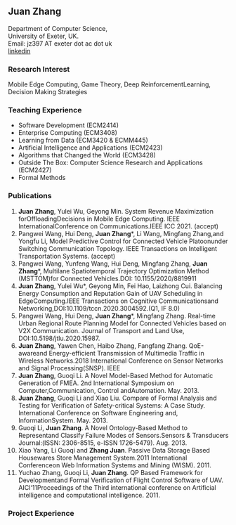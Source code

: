 ## Juan Zhang

Department of Computer Science,  <br>
University of Exeter, UK. <br>
Email: jz397 AT exeter dot ac dot uk <br>
[linkedin](https://www.linkedin.com/in/juan-zhang-94957076/)


### Research Interest
Mobile Edge Computing, Game Theory, Deep ReinforcementLearning, Decision Making Strategies <br>

### Teaching Experience
* Software Development (ECM2414) <br>
* Enterprise Computing (ECM3408) <br>
* Learning from Data (ECM3420 \& ECMM445)<br>
* Artificial Intelligence and Applications (ECM2423)<br>
* Algorithms that Changed the World (ECM3428)<br>
* Outside The Box: Computer Science Research and Applications (ECM2427)<br>
* Formal Methods

### Publications
1. **Juan Zhang**, Yulei Wu, Geyong Min. System Revenue Maximization forOffloadingDecisions in Mobile Edge Computing. IEEE InternationalConference on Communications.IEEE ICC 2021. (accept)
2. Pangwei Wang,  Hui Deng, **Juan  Zhang***,  Li Wang,  Mingfang Zhang,and Yongfu Li, Model Predictive Control for Connected Vehicle Platoonunder Switching  Communication  Topology. IEEE Transactions on Intelligent Transportation Systems. (accept)
3. Pangwei Wang, Yunfeng Wang, Hui Deng, Mingfang Zhang, **Juan Zhang***, Multilane Spatiotemporal Trajectory Optimization Method (MSTTOM)for Connected Vehicles.DOI: 10.1155/2020/8819911
8. **Juan Zhang**, Yulei Wu*, Geyong Min, Fei Hao, Laizhong Cui.  Balancing Energy Consumption and Reputation Gain of UAV Scheduling in  EdgeComputing.IEEE  Transactions  on  Cognitive  Communicationsand Networking,DOI:10.1109/tccn.2020.3004592.(Q1, IF 8.0)
7. Pangwei  Wang,  Hui  Deng, **Juan  Zhang***,  Mingfang  Zhang. Real-time Urban Regional Route Planning Model for Connected Vehicles based on V2X Communication. Journal of Transport and Land  Use,  DOI:10.5198/jtlu.2020.15987.
7. **Juan Zhang**, Yawen Chen, Haibo Zhang, Fangfang Zhang. QoE-awareand Energy-efficient Transmission of Multimedia Traffic in Wireless Networks.2018 International Conference on Sensor Networks and Signal Processing(SNSP). IEEE
8. **Juan  Zhang**, Guoqi  Li. A Novel Model-Based Method for Automatic Generation of FMEA. 2nd International Symposium on Computer,Communication, Control andAutomation. May.  2013.
9. **Juan  Zhang**,  Guoqi Li and Xiao Liu. Compare of Formal  Analysis and Testing for Verification of Safety-critical Systems: A Case  Study. International Conference on Software Engineering and, InformationSystem. May. 2013.
10. Guoqi Li, **Juan Zhang**. A Novel Ontology-Based Method to Representand Classify Failure Modes of Sensors.Sensors & Transducers Journal:(ISSN: 2306-8515, e-ISSN 1726-5479). Aug.  2013.
11. Xiao  Yang, Li Guoqi and **Zhang Juan**. Passive Data Storage Based Housewares Store Management System.2011 International Conferenceon Web Information Systems and Mining (WISM). 2011.
12. Yuchao Zhang, Guoqi Li, **Juan Zhang**. QP Based Framework for Developmentand  Formal Verification of Flight Control Software of UAV. AICI‘11Proceedings of the Third international conference on Artificial intelligence and computational intelligence. 2011.

### Project Experience
